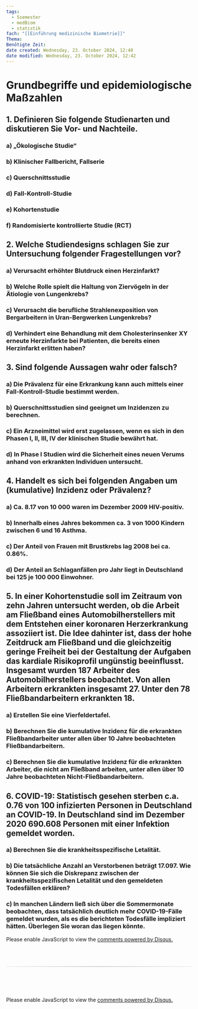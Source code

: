 ```yaml
---
tags:
  - 5semester
  - medBiom
  - statistik
fach: "[[Einführung medizinische Biometrie]]"
Thema:
Benötigte Zeit:
date created: Wednesday, 23. October 2024, 12:40
date modified: Wednesday, 23. October 2024, 12:42
---
```


# Grundbegriffe und epidemiologische Maßzahlen

## 1. Definieren Sie folgende Studienarten und diskutieren Sie Vor- und Nachteile.

### a) „Ökologische Studie“

### b) Klinischer Fallbericht, Fallserie

### c) Querschnittsstudie

### d) Fall-Kontroll-Studie

### e) Kohortenstudie

### f) Randomisierte kontrollierte Studie (RCT)

## 2. Welche Studiendesigns schlagen Sie zur Untersuchung folgender Fragestellungen vor?

### a) Verursacht erhöhter Blutdruck einen Herzinfarkt?

### b) Welche Rolle spielt die Haltung von Ziervögeln in der Ätiologie von Lungenkrebs?

### c) Verursacht die berufliche Strahlenexposition von Bergarbeitern in Uran-Bergwerken Lungenkrebs?

### d) Verhindert eine Behandlung mit dem Cholesterinsenker XY erneute Herzinfarkte bei Patienten, die bereits einen Herzinfarkt erlitten haben?

## 3. Sind folgende Aussagen wahr oder falsch?

### a) Die Prävalenz für eine Erkrankung kann auch mittels einer Fall-Kontroll-Studie bestimmt werden.

### b) Querschnittsstudien sind geeignet um Inzidenzen zu berechnen.

### c) Ein Arzneimittel wird erst zugelassen, wenn es sich in den Phasen I, II, III, IV der klinischen Studie bewährt hat.

### d) In Phase I Studien wird die Sicherheit eines neuen Verums anhand von erkrankten Individuen untersucht.

## 4. Handelt es sich bei folgenden Angaben um (kumulative) Inzidenz oder Prävalenz?

### a) Ca. 8.17 von 10 000 waren im Dezember 2009 HIV-positiv.

### b) Innerhalb eines Jahres bekommen ca. 3 von 1000 Kindern zwischen 6 und 16 Asthma.

### c) Der Anteil von Frauen mit Brustkrebs lag 2008 bei ca. 0.86%.

### d) Der Anteil an Schlaganfällen pro Jahr liegt in Deutschland bei 125 je 100 000 Einwohner.

## 5. In einer Kohortenstudie soll im Zeitraum von zehn Jahren untersucht werden, ob die Arbeit am Fließband eines Automobilherstellers mit dem Entstehen einer koronaren Herzerkrankung assoziiert ist. Die Idee dahinter ist, dass der hohe Zeitdruck am Fließband und die gleichzeitig geringe Freiheit bei der Gestaltung der Aufgaben das kardiale Risikoprofil ungünstig beeinflusst. Insgesamt wurden 187 Arbeiter des Automobilherstellers beobachtet. Von allen Arbeitern erkrankten insgesamt 27. Unter den 78 Fließbandarbeitern erkrankten 18.

### a) Erstellen Sie eine Vierfeldertafel.

### b) Berechnen Sie die kumulative Inzidenz für die erkrankten Fließbandarbeiter unter allen über 10 Jahre beobachteten Fließbandarbeitern.

### c) Berechnen Sie die kumulative Inzidenz für die erkrankten Arbeiter, die nicht am Fließband arbeiten, unter allen über 10 Jahre beobachteten Nicht-Fließbandarbeitern.

## 6. COVID-19: Statistisch gesehen sterben c.a. 0.76 von 100 infizierten Personen in Deutschland an COVID-19. In Deutschland sind im Dezember 2020 690.608 Personen mit einer Infektion gemeldet worden.

### a) Berechnen Sie die krankheitsspezifische Letalität.

### b) Die tatsächliche Anzahl an Verstorbenen beträgt 17.097. Wie können Sie sich die Diskrepanz zwischen der krankheitsspezifischen Letalität und den gemeldeten Todesfällen erklären?

### c) In manchen Ländern ließ sich über die Sommermonate beobachten, dass tatsächlich deutlich mehr COVID-19-Fälle gemeldet wurden, als es die berichteten Todesfälle impliziert hätten. Überlegen Sie woran das liegen könnte.

<!-- DISQUS SCRIPT COMMENT START -->

<!-- DISQUS RECOMMENDATION START -->

<div id="disqus_recommendations"></div>

<script> 
(function() { // REQUIRED CONFIGURATION VARIABLE: EDIT THE SHORTNAME BELOW
var d = document, s = d.createElement('script'); // IMPORTANT: Replace EXAMPLE with your forum shortname!
s.src = 'https://myuninotes.disqus.com/recommendations.js'; s.setAttribute('data-timestamp', +new Date());
(d.head || d.body).appendChild(s);
})();
</script>
<noscript>
Please enable JavaScript to view the 
<a href="https://disqus.com/?ref_noscript" rel="nofollow">
comments powered by Disqus.
</a>
</noscript>

<!-- DISQUS RECOMMENDATION END -->

<hr style="border: none; height: 2px; background: linear-gradient(to right, #f0f0f0, #ccc, #f0f0f0); margin-top: 4rem; margin-bottom: 5rem;">
<div id="disqus_thread"></div>
<script>
    /**
    *  RECOMMENDED CONFIGURATION VARIABLES: EDIT AND UNCOMMENT THE SECTION BELOW TO INSERT DYNAMIC VALUES FROM YOUR PLATFORM OR CMS.
    *  LEARN WHY DEFINING THESE VARIABLES IS IMPORTANT: https://disqus.com/admin/universalcode/#configuration-variables    */
    /*
    var disqus_config = function () {
    this.page.url = PAGE_URL;  // Replace PAGE_URL with your page's canonical URL variable
    this.page.identifier = PAGE_IDENTIFIER; // Replace PAGE_IDENTIFIER with your page's unique identifier variable
    };
    */
    (function() { // DON'T EDIT BELOW THIS LINE
    var d = document, s = d.createElement('script');
    s.src = 'https://myuninotes.disqus.com/embed.js';
    s.setAttribute('data-timestamp', +new Date());
    (d.head || d.body).appendChild(s);
    })();
</script>
<noscript>Please enable JavaScript to view the <a href="https://disqus.com/?ref_noscript">comments powered by Disqus.</a></noscript>

<!-- DISQUS SCRIPT COMMENT END -->
